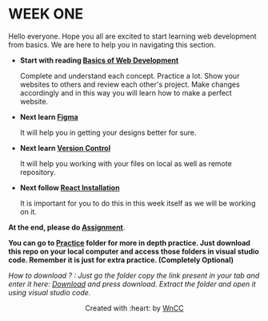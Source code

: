 # WEEK ONE

Hello everyone. Hope you all are excited to start learning web development from basics. We are here to help you in navigating this section.

 - **Start with reading [Basics of Web Development](./Introduction.md)**

   Complete and understand each concept. Practice a lot. Show your websites to others and review each other's project. Make changes accordingly and in this way you will learn how to make a perfect website.

 - **Next learn [Figma](./Figma.md)**

   It will help you in getting your designs better for sure.

 - **Next learn [Version Control](./Version_Control.md)**

   It will help you working with your files on local as well as remote repository.

 - **Next follow [React Installation](./REACT_Installation.md)**

   It is important for you to do this in this week itself as we will be working on it.

 **At the end, please do [Assignment](./Assignment.md)**. 
 
 **You can go to [Practice](./Practice) folder for more in depth practice. Just download this repo on your local computer and access those folders in visual studio code. Remember it is just for extra practice. (Completely Optional)** 
 
 *How to download ? : Just go the folder copy the link present in your tab and enter it here: [Download](https://downgit.github.io/#/home) and press download. Extract the folder and open it using visual studio code.*

 <p align="center">Created with :heart: by <a href="https://www.wncc-iitb.org/">WnCC</a></p>

